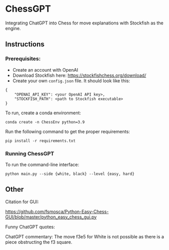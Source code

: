 # ChessGPT
Integrating ChatGPT into Chess for move explanations with Stockfish as the engine.

## Instructions

### Prerequisites:
* Create an account with OpenAI
* Download Stockfish here: https://stockfishchess.org/download/
* Create your own `config.json` file. It should look like this:
```
{
	"OPENAI_API_KEY": <your OpenAI API key>,
	"STOCKFISH_PATH": <path to Stockfish executable>
}
```

To run, create a conda environment:
```
conda create -n ChessEnv python=3.9
```
Run the following command to get the proper requirements:
```
pip install -r requirements.txt
```

### Running ChessGPT
To run the command-line interface:
```
python main.py --side {white, black} --level {easy, hard}
```


## Other

Citation for GUI:

https://github.com/fsmosca/Python-Easy-Chess-GUI/blob/master/python_easy_chess_gui.py

Funny ChatGPT quotes:

ChatGPT commentary: The move f3e5 for White is not possible as there is a piece obstructing the f3 square.

